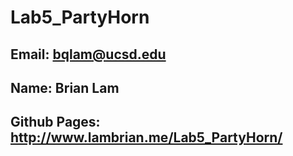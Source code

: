 # Lab5_PartyHorn
## Email: bqlam@ucsd.edu
## Name: Brian Lam
## Github Pages: http://www.lambrian.me/Lab5_PartyHorn/

